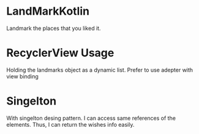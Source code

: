 # LandMarkKotlin
 Landmark the places that you liked it.

 # RecyclerView Usage
 Holding the landmarks object as a dynamic list. Prefer to use adepter with view binding

 # Singelton
 With singelton desing pattern. I can access same references of the elements. Thus, I can return the wishes info easily. 
